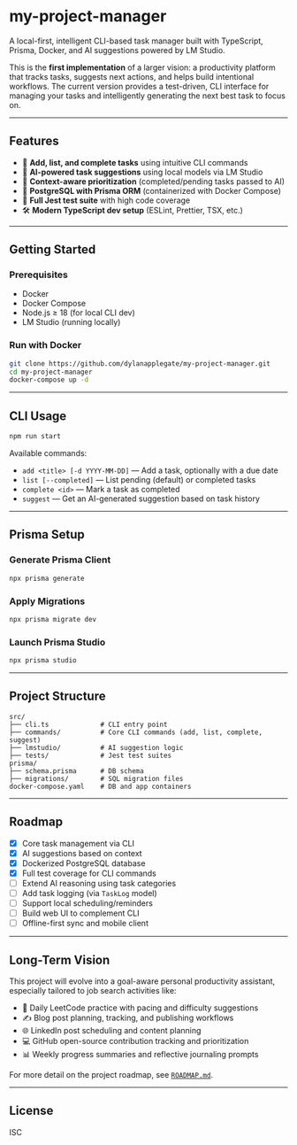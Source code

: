# my-project-manager

A local-first, intelligent CLI-based task manager built with TypeScript, Prisma, Docker, and AI suggestions powered by LM Studio.

This is the **first implementation** of a larger vision: a productivity platform that tracks tasks, suggests next actions, and helps build intentional workflows. The current version provides a test-driven, CLI interface for managing your tasks and intelligently generating the next best task to focus on.

---

## Features

- 📌 **Add, list, and complete tasks** using intuitive CLI commands
- 🤖 **AI-powered task suggestions** using local models via LM Studio
- 🧠 **Context-aware prioritization** (completed/pending tasks passed to AI)
- 💾 **PostgreSQL with Prisma ORM** (containerized with Docker Compose)
- 🧪 **Full Jest test suite** with high code coverage
- 🛠️ **Modern TypeScript dev setup** (ESLint, Prettier, TSX, etc.)

---

## Getting Started

### Prerequisites

- Docker
- Docker Compose
- Node.js ≥ 18 (for local CLI dev)
- LM Studio (running locally)

### Run with Docker

```bash
git clone https://github.com/dylanapplegate/my-project-manager.git
cd my-project-manager
docker-compose up -d
```

---

## CLI Usage

```bash
npm run start
```

Available commands:

- `add <title> [-d YYYY-MM-DD]` — Add a task, optionally with a due date
- `list [--completed]` — List pending (default) or completed tasks
- `complete <id>` — Mark a task as completed
- `suggest` — Get an AI-generated suggestion based on task history

---

## Prisma Setup

### Generate Prisma Client

```bash
npx prisma generate
```

### Apply Migrations

```bash
npx prisma migrate dev
```

### Launch Prisma Studio

```bash
npx prisma studio
```

---

## Project Structure

```
src/
├── cli.ts             # CLI entry point
├── commands/          # Core CLI commands (add, list, complete, suggest)
├── lmstudio/          # AI suggestion logic
├── tests/             # Jest test suites
prisma/
├── schema.prisma      # DB schema
├── migrations/        # SQL migration files
docker-compose.yaml    # DB and app containers
```

---

## Roadmap

- [x] Core task management via CLI
- [x] AI suggestions based on context
- [x] Dockerized PostgreSQL database
- [x] Full test coverage for CLI commands
- [ ] Extend AI reasoning using task categories
- [ ] Add task logging (via `TaskLog` model)
- [ ] Support local scheduling/reminders
- [ ] Build web UI to complement CLI
- [ ] Offline-first sync and mobile client

---

## Long-Term Vision

This project will evolve into a goal-aware personal productivity assistant, especially tailored to job search activities like:

- 🧠 Daily LeetCode practice with pacing and difficulty suggestions
- ✍️ Blog post planning, tracking, and publishing workflows
- 🌐 LinkedIn post scheduling and content planning
- 💻 GitHub open-source contribution tracking and prioritization
- 📊 Weekly progress summaries and reflective journaling prompts

For more detail on the project roadmap, see [`ROADMAP.md`](./ROADMAP.md).

---

## License

ISC
